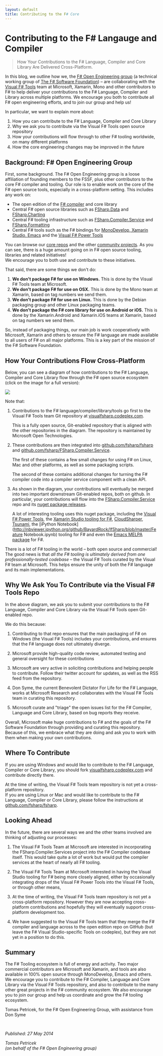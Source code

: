 ```yaml
---
layout: default
title: Contributing to the F# Core
---
```


Contributing to the F# Langauge and Compiler
============================================

> How Your Contributions to the F# Language, Compiler and Core Library Are Delivered Cross-Platform.

In this blog, we outline how we, the [F# Open Engineering group][fsg] (a technical working group of 
[The F# Software Foundation][fsf]) – are collaborating with the [Visual F# Tools][fst] team at 
Microsoft, Xamarin, Mono and other contributors to F# to help deliver your contributions to the 
F# Language, Compiler and Library across multiple platforms.
We encourage you both to contribute all F# open engineering efforts, and to join our group and help us!

In particular, we want to explain more about:

 1.	How you can contribute to the F# Language, Compiler and Core Library 
 2.	Why we ask you to contribute via the Visual F# Tools open source repository 
 3.	How your contributions will flow through to other F# tooling worldwide, on many different platforms
 4.	How the core engineering changes may be improved in the future

Background: F# Open Engineering Group
-------------------------------------

First, some background. The F# Open Engineering group is a loose affiliation of founding members to the 
FSSF, plus other contributors to the core F# compiler and tooling.  Our role is to enable work on 
the core of the F# open source tools, especially in a cross-platform setting. This includes any work on:

 -	The open edition of the [F# compiler](https://github.com/fsharp/fsharp/) and core library 
 -	Central F# open source libraries such as [FSharp.Data](http://fsharp.github.io/FSharp.Data/) and 
    [FSharp.Charting](http://fsharp.github.io/FSharp.Charting/)
 -	Central F# tooling infrastructure such as [FSharp.Compiler.Service](http://fsharp.github.io/FSharp.Compiler.Service/) 
    and [FSharp.Formatting](http://tpetricek.github.io/FSharp.Formatting/)
 -	Central F# tools such as the F# bindings for [MonoDevelop, Xamarin Studio, Emacs](https://github.com/fsharp/fsharpbinding)
    and the [Visual F# Power Tools](http://fsprojects.github.io/VisualFSharpPowerTools/)

You can browse our [core repos](https://github.com/fsharp) and the other 
[community projects](http://fsharp.org/community/projects/). As you can see, there is a huge 
amount going on in F# open source tooling, libraries and related initiatives!    
We encourage you to both use and contribute to these initiatives.

That said, there are some things we don't do:

 1.	**We don't package F# for use on Windows.**  This is done by the Visual F# Tools team at Microsoft.  
 2.	**We don't package F# for use on OSX.** This is done by the Mono team at Xamarin, based on tag numbers we send them.
 3.	**We don't package F# for use on Linux.** This is done by the Debian packaging group and other Linux packaging teams.
 4.	**We don't package the F# core library for use on Android or iOS.** This is done by the Xamarin.Android and Xamarin.iOS teams at Xamarin, based on tag numbers we send them.

So, instead of packaging things, our main job is work cooperatively with Microsoft, Xamarin 
and others to ensure the F# language are made available to all users of F# on all major platforms. 
This is a key part of the mission of the F# Software Foundation.

How Your Contributions Flow Cross-Platform 
------------------------------------------

Below, you can see a diagram of how contributions to the F# Language, Compiler and Core Library 
flow through the F# open source ecosystem (click on the image for a full version):

<a href="/img/repos.png"><img src="/img/repos-small.png" /></a>

Note that:

 1. Contributions to the F# language/compiler/library/tools go first to the Visual F# Tools team 
    Git repository at [visualfsharp.codeplex.com](http://visualfsharp.codeplex.com). 
    
    This is a fully open source, Git-enabled repository that is aligned with the other repositories 
    in the diagram.  The repository is maintained by Microsoft Open Technologies.

 2.	These contributions are then integrated into [github.com/fsharp/fsharp](http://github.com/fsharp/fsharp) 
    and [github.com/fsharp/FSharp.Compiler.Service](http://github.com/fsharp/FSharp.Compiler.Service).  
    
    The first of these contains a few small changes for using F# on Linux, Mac and other platforms, as well as some packaging scripts.

    The second of these contains additional changes for turning the F# compiler code into a compiler service component with a clean API.

 3. As shown in the diagram, your contributions will eventually be merged into two important downstream Git-enabled repos, both on github. In particular, your contributions will flow into the 
    [FSharp.Compiler.Service](https://github.com/fsharp/FSharp.Compiler.Service) repo and its 
    [nuget package releases](http://www.nuget.org/packages/FSharp.Compiler.Service/). 

    A lot of interesting tooling uses this nuget package, including the 
    [Visual F# Power Tools](http://fsprojects.github.io/VisualFSharpPowerTools/), the 
    [Xamarin Studio tooling for F#](http://developer.xamarin.com/guides/cross-platform/fsharp/), 
    [CloudSharper](http://cloudsharper.com/), 
    [Tsunami](http://tsunami.io/), the 
    [iPython Notebook](http://nbviewer.ipython.org/github/BayardRock/IfSharp/blob/master/Feature Notebook.ipynb) tooling for 
    F# and even the [Emacs MELPA package](https://github.com/fsharp/fsharpbinding/blob/master/emacs/README.md) for F#.

There is a lot of F# tooling in the world – both open source and commercial!  The good news is that 
_all the F# tooling is ultimately derived from one professionally-tested codebase_ – the Visual F# Tools 
curated by the Visual F# team at Microsoft.   This helps ensure the unity of both the F# language and its main implementations.

Why We Ask You To Contribute via the Visual F# Tools Repo
---------------------------------------------------------

In the above diagram, we ask you to submit your contributions to the F# Language, Compiler and Core 
Library via the Visual F# Tools open Git-enabled repo.

We do this because:

 1. Contributing to that repo ensures that the main packaging of F# on Windows (the Visual F# Tools) includes your contributions, and ensures that the F# language does not ultimately diverge.

 2. Microsoft provide high-quality code review, automated testing  and general oversight for these contributions

 3. Microsoft are very active in soliciting contributions and helping people to contribute. Follow their twitter account for updates, as well as the RSS feed from the repository.
 
 4. Don Syme, the current Benevolent Dictator For Life for the F# Language, works at Microsoft Research and collaborates with the Visual F# Tools team in curating this repository.
 
 5. Microsoft curate and "triage" the open issues list for the F# Compiler, Language and Core Library, based on bug reports they receive.

Overall, Microsoft make huge contributions to F# and the goals of the F# Software Foundation 
through providing and curating this repository.  Because of this, we embrace what they are doing 
and ask you to work with them when making your own contributions.

Where To Contribute
-------------------

If you are using Windows and would like to contribute to the F# Language, Compiler or Core 
Library, you should fork [visualfsharp.codeplex.com](http://visualfsharp.codeplex.com/) and contribute directly there. 

At the time of writing, the Visual F# Tools team repository is not yet a cross-platform repository.  
If you are using Linux or Mac and would like to contribute to the F# Language, Compiler or Core Library, 
please follow the instructions at [github.com/fsharp/fsharp](http://github.com/fsharp/fsharp).  

Looking Ahead
-------------

In the future, there are several ways we and the other teams involved are thinking of adjusting our processes:

 1. The Visual F# Tools Team at Microsoft are interested in incorporating the FSharp.Compiler.Services project into the F# Compiler codebase itself.  This would take quite a lot of work but would put the compiler services at the heart of nearly all F# tooling.

 2. The Visual F# Tools Team at Microsoft interested in having the Visual Studio tooling for F# being more closely aligned, either by occasionally integrating drops of the Visual F# Power Tools into the Visual F# Tools, or through other means,

 3. At the time of writing, the Visual F# Tools team repository is not yet a cross-platform repository.   However they are now accepting cross-platform contributions and hopefully they will eventually support cross-platform development too. 

 4. We have suggested to the Visual F# Tools team that they merge the F# compiler and language across to the open edition repo on GitHub (but leave the F# Visual Studio-specific Tools on codeplex), but they are not yet in a position to do this.

Summary
-------

The F# Tooling ecosystem is full of energy and activity.  Two major commercial contributors are Microsoft and Xamarin, and tools are also available in 100% open source through MonoDevelop, Emacs and others.  We encourage you to contribute to the F# Compiler, Language and Core Library via the Visual F# Tools repository, and also to contribute to the many other great projects in the F# community ecosystem.  We also encourage you to join our group and help us coordinate and grow the F# tooling ecosystem.

Tomas Petricek, for the F# Open Engineering Group, with assistance from Don Syme



<br />
 
_Published: 27 May 2014_  

_Tomas Petricek_  
_(on behalf of the F# Open Engineering group)_

 [fsg]: http://fsharp.github.io/
 [fsf]: http://fsharp.org
 [fst]: http://blogs.msdn.com/b/fsharpteam
